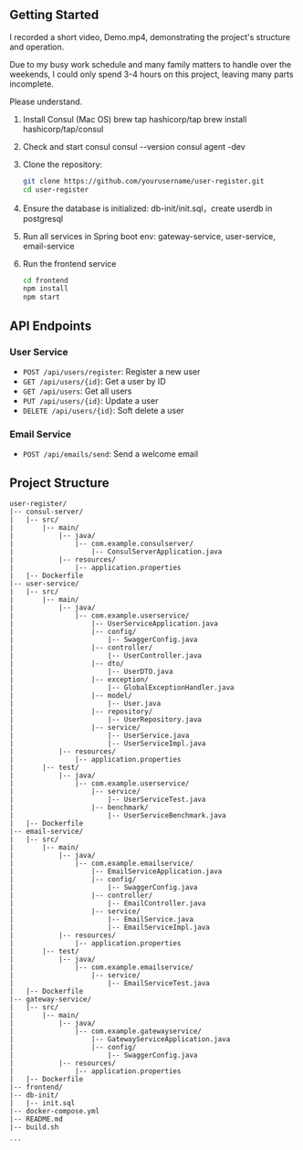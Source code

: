 
## Getting Started
I recorded a short video, Demo.mp4, demonstrating the project's structure and operation. 

Due to my busy work schedule and many family matters to handle over the weekends, 
I could only spend 3-4 hours on this project, leaving many parts incomplete. 

Please understand.

1. Install Consul (Mac OS)
   brew tap hashicorp/tap
   brew install hashicorp/tap/consul 

2. Check and start consul
   consul --version
   consul agent -dev

3. Clone the repository:
    ```sh
    git clone https://github.com/yourusername/user-register.git
    cd user-register
    ```

4. Ensure the database is initialized:
   db-init/init.sql，create userdb in postgresql

5. Run all services in Spring boot env: gateway-service, user-service, email-service

6. Run the frontend service
    ```sh
    cd frontend
    npm install
    npm start
    ```

## API Endpoints

### User Service
- `POST /api/users/register`: Register a new user
- `GET /api/users/{id}`: Get a user by ID
- `GET /api/users`: Get all users
- `PUT /api/users/{id}`: Update a user
- `DELETE /api/users/{id}`: Soft delete a user

### Email Service
- `POST /api/emails/send`: Send a welcome email

## Project Structure
````
user-register/
|-- consul-server/
|   |-- src/
|       |-- main/
|           |-- java/
|               |-- com.example.consulserver/
|                   |-- ConsulServerApplication.java
|           |-- resources/
|               |-- application.properties
|   |-- Dockerfile
|-- user-service/
|   |-- src/
|       |-- main/
|           |-- java/
|               |-- com.example.userservice/
|                   |-- UserServiceApplication.java
|                   |-- config/
|                       |-- SwaggerConfig.java
|                   |-- controller/
|                       |-- UserController.java
|                   |-- dto/
|                       |-- UserDTO.java
|                   |-- exception/
|                       |-- GlobalExceptionHandler.java
|                   |-- model/
|                       |-- User.java
|                   |-- repository/
|                       |-- UserRepository.java
|                   |-- service/
|                       |-- UserService.java
|                       |-- UserServiceImpl.java
|           |-- resources/
|               |-- application.properties
|       |-- test/
|           |-- java/
|               |-- com.example.userservice/
|                   |-- service/
|                       |-- UserServiceTest.java
|                   |-- benchmark/
|                       |-- UserServiceBenchmark.java
|   |-- Dockerfile
|-- email-service/
|   |-- src/
|       |-- main/
|           |-- java/
|               |-- com.example.emailservice/
|                   |-- EmailServiceApplication.java
|                   |-- config/
|                       |-- SwaggerConfig.java
|                   |-- controller/
|                       |-- EmailController.java
|                   |-- service/
|                       |-- EmailService.java
|                       |-- EmailServiceImpl.java
|           |-- resources/
|               |-- application.properties
|       |-- test/
|           |-- java/
|               |-- com.example.emailservice/
|                   |-- service/
|                       |-- EmailServiceTest.java
|   |-- Dockerfile
|-- gateway-service/
|   |-- src/
|       |-- main/
|           |-- java/
|               |-- com.example.gatewayservice/
|                   |-- GatewayServiceApplication.java
|                   |-- config/
|                       |-- SwaggerConfig.java
|           |-- resources/
|               |-- application.properties
|   |-- Dockerfile
|-- frontend/
|-- db-init/
|   |-- init.sql
|-- docker-compose.yml
|-- README.md
|-- build.sh

```